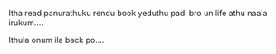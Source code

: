 Itha read panurathuku rendu book yeduthu padi bro un life athu naala irukum....


Ithula onum ila back po....
